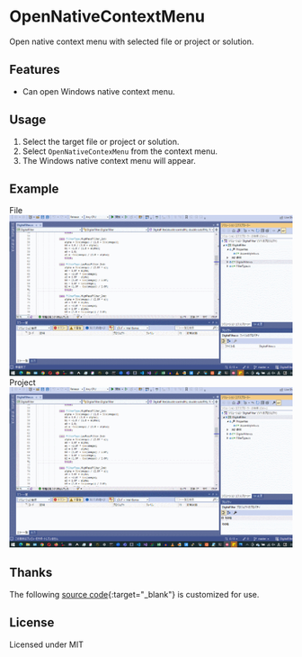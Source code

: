 # OpenNativeContextMenu

Open native context menu with selected file or project or solution.

## Features

- Can open Windows native context menu.

## Usage

1. Select the target file or project or solution.
2. Select `OpenNativeContexMenu` from the context menu.
3. The Windows native context menu will appear.

## Example

File
![Image](./OpenNativeContextMenu//Resources/Example_File.gif)  
Project
![Image](./OpenNativeContextMenu//Resources/Example_Project.gif)

## Thanks

The following [source code](https://apathysoftworks.com/ahk/ShellContextMenu.ahk){:target="_blank"} is customized for use.

## License

Licensed under MIT
